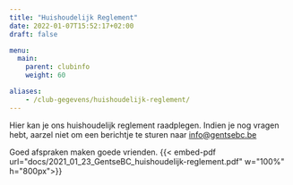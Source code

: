 ```yaml
---
title: "Huishoudelijk Reglement"
date: 2022-01-07T15:52:17+02:00
draft: false

menu:
  main:
    parent: clubinfo
    weight: 60

aliases:
    - /club-gegevens/huishoudelijk-reglement/ 
---
```


Hier kan je ons huishoudelijk reglement raadplegen. Indien je nog vragen hebt, aarzel niet om een berichtje te sturen naar info@gentsebc.be

Goed afspraken maken goede vrienden.
{{< embed-pdf url="docs/2021_01_23_GentseBC_huishoudelijk-reglement.pdf" w="100%" h="800px">}}
